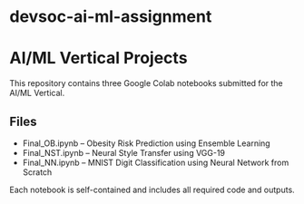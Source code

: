 # devsoc-ai-ml-assignment
# AI/ML Vertical Projects

This repository contains three Google Colab notebooks submitted for the AI/ML Vertical.

## Files

- Final_OB.ipynb – Obesity Risk Prediction using Ensemble Learning
- Final_NST.ipynb – Neural Style Transfer using VGG-19
- Final_NN.ipynb – MNIST Digit Classification using Neural Network from Scratch

Each notebook is self-contained and includes all required code and outputs.
